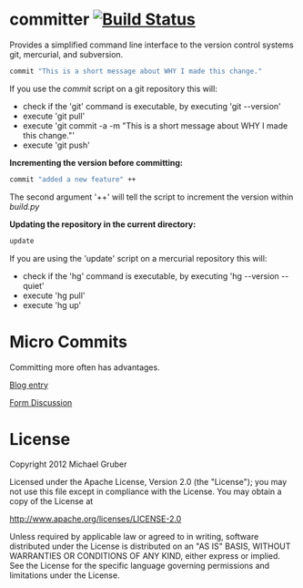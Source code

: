 committer [![Build Status](https://secure.travis-ci.org/aelgru/committer.png?branch=master)](http://travis-ci.org/aelgru/committer)
=========

Provides a simplified command line interface to the version control systems git,
mercurial, and subversion.

```bash
commit "This is a short message about WHY I made this change."
```
If you use the *commit* script on a git repository this will:
* check if the 'git' command is executable, by executing 'git --version'
* execute 'git pull'
* execute 'git commit -a -m "This is a short message about WHY I made this change."'
* execute 'git push'

**Incrementing the version before committing:**

```bash
commit "added a new feature" ++
```

The second argument '++' will tell the script to increment the version within
*build.py*


**Updating the repository in the current directory:**

```bash
update
```

If you are using the 'update' script on a mercurial repository this will:
* check if the 'hg' command is executable, by executing 'hg --version --quiet'
* execute 'hg pull'
* execute 'hg up'

Micro Commits
=============

Committing more often has advantages.

[Blog entry](http://lucasr.org/2011/01/29/micro-commits/)

[Form Discussion](http://www.coderanch.com/t/106477/vc/Macro-vs-Micro-commits)


License
=======

Copyright 2012 Michael Gruber

Licensed under the Apache License, Version 2.0 (the "License");
you may not use this file except in compliance with the License.
You may obtain a copy of the License at

http://www.apache.org/licenses/LICENSE-2.0

Unless required by applicable law or agreed to in writing, software
distributed under the License is distributed on an "AS IS" BASIS,
WITHOUT WARRANTIES OR CONDITIONS OF ANY KIND, either express or implied.
See the License for the specific language governing permissions and
limitations under the License.
